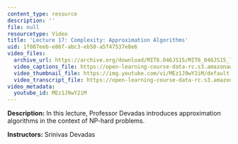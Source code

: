 ```yaml
---
content_type: resource
description: ''
file: null
resourcetype: Video
title: 'Lecture 17: Complexity: Approximation Algorithms'
uid: 1f087eeb-e86f-abc3-eb50-a5f47537e8e6
video_files:
  archive_url: https://archive.org/download/MIT6.046JS15/MIT6_046JS15_lec17_300k.mp4
  video_captions_file: https://open-learning-course-data-rc.s3.amazonaws.com/6-046j-design-and-analysis-of-algorithms-spring-2015/6717d1f713d6569295c96ca49534f1a3_MEz1J9wY2iM.vtt
  video_thumbnail_file: https://img.youtube.com/vi/MEz1J9wY2iM/default.jpg
  video_transcript_file: https://open-learning-course-data-rc.s3.amazonaws.com/6-046j-design-and-analysis-of-algorithms-spring-2015/272d4a9d48200af44540305ae9583053_MEz1J9wY2iM.pdf
video_metadata:
  youtube_id: MEz1J9wY2iM
---
```


**Description:** In this lecture, Professor Devadas introduces approximation algorithms in the context of NP-hard problems.

**Instructors:** Srinivas Devadas